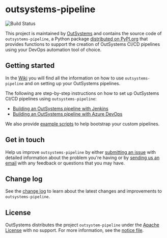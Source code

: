 # outsystems-pipeline

![Build Status](https://dev.azure.com/os-pipeline/OutSystems-Pipeline/_apis/build/status/OutSystems.outsystems-pipeline?branchName=master)

This project is maintained by [OutSystems](https://www.outsystems.com/) and contains the source code of `outsystems-pipeline`, a Python package [distributed on PyPI.org](https://pypi.org/project/outsystems-pipeline/) that provides functions to support the creation of OutSystems CI/CD pipelines using your DevOps automation tool of choice.

## Getting started

In the [Wiki](https://github.com/OutSystems/outsystems-pipeline/wiki) you will find all the information on how to use `outsystems-pipeline` and on setting up your OutSystems pipelines.

The following are step-by-step instructions on how to set up OutSystems CI/CD pipelines using `outsystems-pipeline`:

* [Building an OutSystems pipeline with Jenkins](https://github.com/OutSystems/outsystems-pipeline/wiki/Building-an-OutSystems-pipeline-with-Jenkins)
* [Building an OutSystems pipeline with Azure DevOps](https://github.com/OutSystems/outsystems-pipeline/wiki/Building-an-OutSystems-pipeline-with-Azure-DevOps)

We also provide [example scripts](https://github.com/OutSystems/outsystems-pipeline/tree/master/examples/other_pipelines) to help bootstrap your custom pipelines.

## Get in touch

Help us improve `outsystems-pipeline` by either [submitting an issue](https://github.com/OutSystems/outsystems-pipeline/issues) with detailed information about the problem you're having or by [sending us an email](mailto:cicd.integrations@outsystems.com) with any feedback or questions that you may have.

## Change log

See the [change log](CHANGELOG.md) to learn about the latest changes and improvements to `outsystems-pipeline`.

## License

OutSystems distributes the project `outsystem-pipeline` under the [Apache License](LICENSE.md) with no support. For more information, see the [notice file](NOTICE.md).
